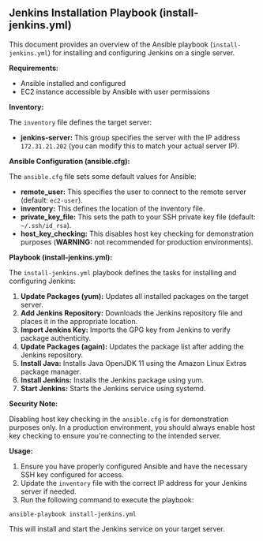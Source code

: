 ## Jenkins Installation Playbook (install-jenkins.yml)

This document provides an overview of the Ansible playbook (`install-jenkins.yml`) for installing and configuring Jenkins on a single server.

**Requirements:**

* Ansible installed and configured
* EC2 instance accessible by Ansible with user permissions

**Inventory:**

The `inventory` file defines the target server:

* **jenkins-server:** This group specifies the server with the IP address `172.31.21.202` (you can modify this to match your actual server IP).

**Ansible Configuration (ansible.cfg):**

The `ansible.cfg` file sets some default values for Ansible:

* **remote_user:** This specifies the user to connect to the remote server (default: `ec2-user`).
* **inventory:** This defines the location of the inventory file.
* **private_key_file:** This sets the path to your SSH private key file (default: `~/.ssh/id_rsa`).
* **host_key_checking:** This disables host key checking for demonstration purposes (**WARNING:** not recommended for production environments).

**Playbook (install-jenkins.yml):**

The `install-jenkins.yml` playbook defines the tasks for installing and configuring Jenkins:

1. **Update Packages (yum):** Updates all installed packages on the target server.
2. **Add Jenkins Repository:** Downloads the Jenkins repository file and places it in the appropriate location.
3. **Import Jenkins Key:** Imports the GPG key from Jenkins to verify package authenticity.
4. **Update Packages (again):** Updates the package list after adding the Jenkins repository.
5. **Install Java:** Installs Java OpenJDK 11 using the Amazon Linux Extras package manager.
6. **Install Jenkins:** Installs the Jenkins package using yum.
7. **Start Jenkins:** Starts the Jenkins service using systemd.

**Security Note:**

Disabling host key checking in the `ansible.cfg` is for demonstration purposes only. In a production environment, you should always enable host key checking to ensure you're connecting to the intended server.

**Usage:**

1. Ensure you have properly configured Ansible and have the necessary SSH key configured for access.
2. Update the `inventory` file with the correct IP address for your Jenkins server if needed.
3. Run the following command to execute the playbook:

```
ansible-playbook install-jenkins.yml
```

This will install and start the Jenkins service on your target server. 